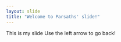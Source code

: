 ```yaml
---
layout: slide
title: "Welcome to Parsaths' slide!"
---
```

This is my slide
Use the left arrow to go back!